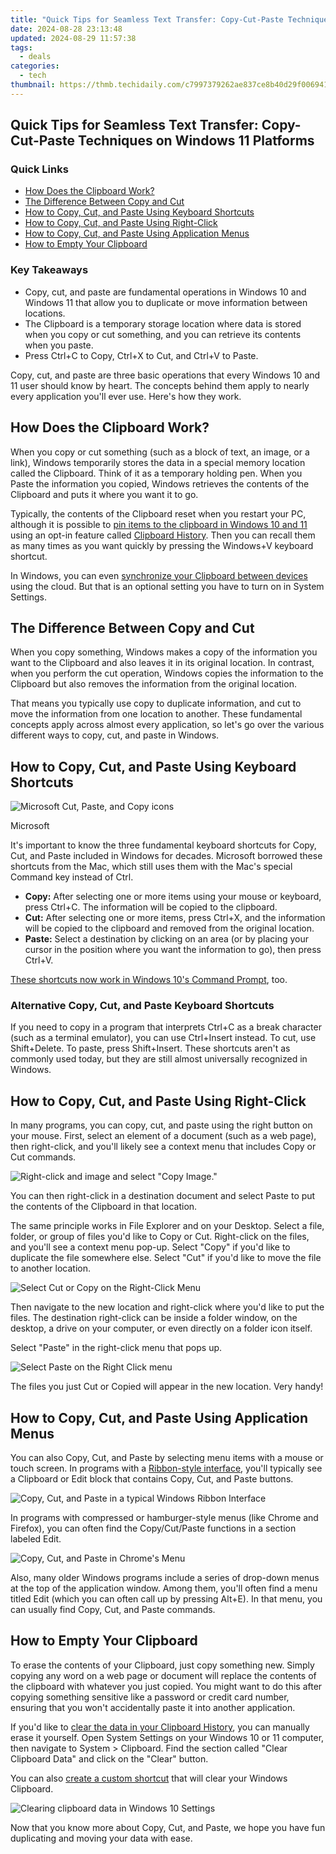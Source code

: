 ```yaml
---
title: "Quick Tips for Seamless Text Transfer: Copy-Cut-Paste Techniques on Windows 11 Platforms"
date: 2024-08-28 23:13:48
updated: 2024-08-29 11:57:38
tags:
  - deals
categories:
  - tech
thumbnail: https://thmb.techidaily.com/c7997379262ae837ce8b40d29f0069413aec90a361d23570f41841fc2273feb3.jpg
---
```


## Quick Tips for Seamless Text Transfer: Copy-Cut-Paste Techniques on Windows 11 Platforms

### Quick Links

* [How Does the Clipboard Work?](https://driver-download.techidaily.com/how-to-update-or-install-thunderbolt-drivers-on-a-windows-based-system-direct-link/)
* [The Difference Between Copy and Cut](https://youtube-video-recordings.techidaily.com/in-2024-dive-into-video-production-mastering-green-screens-on-yt/)
* [How to Copy, Cut, and Paste Using Keyboard Shortcuts](https://screen-capture.techidaily.com/in-2024-masterful-screencasting-insights-into-advanced-techniques-and-tools/)
* [How to Copy, Cut, and Paste Using Right-Click](https://article-files.techidaily.com/uncomplicated-methodology-turning-clownfish-sounds-on-windows-systems-for-2024/)
* [How to Copy, Cut, and Paste Using Application Menus](https://review-topics.techidaily.com/possible-ways-to-recover-deleted-files-from-g310-by-fonelab-android-recover-data/)
* [How to Empty Your Clipboard](https://facebook-clips.techidaily.com/new-2024-approved-the-insiders-look-at-creating-viral-fb-cover-videos/)

### Key Takeaways

* Copy, cut, and paste are fundamental operations in Windows 10 and Windows 11 that allow you to duplicate or move information between locations.
* The Clipboard is a temporary storage location where data is stored when you copy or cut something, and you can retrieve its contents when you paste.
* Press Ctrl+C to Copy, Ctrl+X to Cut, and Ctrl+V to Paste.

 Copy, cut, and paste are three basic operations that every Windows 10 and 11 user should know by heart. The concepts behind them apply to nearly every application you'll ever use. Here's how they work.

##  How Does the Clipboard Work? 

 When you copy or cut something (such as a block of text, an image, or a link), Windows temporarily stores the data in a special memory location called the Clipboard. Think of it as a temporary holding pen. When you Paste the information you copied, Windows retrieves the contents of the Clipboard and puts it where you want it to go.

 Typically, the contents of the Clipboard reset when you restart your PC, although it is possible to [pin items to the clipboard in Windows 10 and 11](https://visual-screen-recording.techidaily.com/in-2024-top-6-secure-mc-domains/) using an opt-in feature called [Clipboard History](https://printer-issues.techidaily.com/resolving-intermittent-printer-spooler-halt-in-win-117/). Then you can recall them as many times as you want quickly by pressing the Windows+V keyboard shortcut.

 In Windows, you can even [synchronize your Clipboard between devices](https://support.microsoft.com/en-us/help/4028529/windows-10-clipboard) using the cloud. But that is an optional setting you have to turn on in System Settings.

##  The Difference Between Copy and Cut

 When you copy something, Windows makes a copy of the information you want to the Clipboard and also leaves it in its original location. In contrast, when you perform the cut operation, Windows copies the information to the Clipboard but also removes the information from the original location.

 That means you typically use copy to duplicate information, and cut to move the information from one location to another. These fundamental concepts apply across almost every application, so let's go over the various different ways to copy, cut, and paste in Windows.

##  How to Copy, Cut, and Paste Using Keyboard Shortcuts

![Microsoft Cut, Paste, and Copy icons](https://static1.howtogeekimages.com/wordpress/wp-content/uploads/2020/05/copy_paste_cut_icons.png) 

Microsoft

 It's important to know the three fundamental keyboard shortcuts for Copy, Cut, and Paste included in Windows for decades. Microsoft borrowed these shortcuts from the Mac, which still uses them with the Mac's special Command key instead of Ctrl.

* **Copy:** After selecting one or more items using your mouse or keyboard, press Ctrl+C. The information will be copied to the clipboard.
* **Cut:** After selecting one or more items, press Ctrl+X, and the information will be copied to the clipboard and removed from the original location.
* **Paste:** Select a destination by clicking on an area (or by placing your cursor in the position where you want the information to go), then press Ctrl+V.

[These shortcuts now work in Windows 10's Command Prompt](https://tech-renaissance.techidaily.com/top-4-twitter-apps-for-easily-tracking-and-engaging-in-trending-topics/), too.

###  Alternative Copy, Cut, and Paste Keyboard Shortcuts

 If you need to copy in a program that interprets Ctrl+C as a break character (such as a terminal emulator), you can use Ctrl+Insert instead. To cut, use Shift+Delete. To paste, press Shift+Insert. These shortcuts aren't as commonly used today, but they are still almost universally recognized in Windows.

##  How to Copy, Cut, and Paste Using Right-Click

 In many programs, you can copy, cut, and paste using the right button on your mouse. First, select an element of a document (such as a web page), then right-click, and you'll likely see a context menu that includes Copy or Cut commands.

![Right-click and image and select "Copy Image."](https://static1.howtogeekimages.com/wordpress/wp-content/uploads/2023/11/1-6.png) 

 You can then right-click in a destination document and select Paste to put the contents of the Clipboard in that location.

 The same principle works in File Explorer and on your Desktop. Select a file, folder, or group of files you'd like to Copy or Cut. Right-click on the files, and you'll see a context menu pop-up. Select "Copy" if you'd like to duplicate the file somewhere else. Select "Cut" if you'd like to move the file to another location.

![Select Cut or Copy on the Right-Click Menu](https://static1.howtogeekimages.com/wordpress/wp-content/uploads/2020/05/right_click_file_copy.png) 

 Then navigate to the new location and right-click where you'd like to put the files. The destination right-click can be inside a folder window, on the desktop, a drive on your computer, or even directly on a folder icon itself.

 Select "Paste" in the right-click menu that pops up.

![Select Paste on the Right Click menu](https://static1.howtogeekimages.com/wordpress/wp-content/uploads/2020/05/aright_click_file_paste.png) 

 The files you just Cut or Copied will appear in the new location. Very handy!

##  How to Copy, Cut, and Paste Using Application Menus

 You can also Copy, Cut, and Paste by selecting menu items with a mouse or touch screen. In programs with a [Ribbon-style interface](https://en.wikipedia.org/wiki/Ribbon%5F%28computing%29), you'll typically see a Clipboard or Edit block that contains Copy, Cut, and Paste buttons.

![Copy, Cut, and Paste in a typical Windows Ribbon Interface](https://static1.howtogeekimages.com/wordpress/wp-content/uploads/2020/05/aribbon_copy.png) 

 In programs with compressed or hamburger-style menus (like Chrome and Firefox), you can often find the Copy/Cut/Paste functions in a section labeled Edit.

![Copy, Cut, and Paste in Chrome's Menu](https://static1.howtogeekimages.com/wordpress/wp-content/uploads/2020/05/chrome_menu_copy.png) 

 Also, many older Windows programs include a series of drop-down menus at the top of the application window. Among them, you'll often find a menu titled Edit (which you can often call up by pressing Alt+E). In that menu, you can usually find Copy, Cut, and Paste commands.

##  How to Empty Your Clipboard

 To erase the contents of your Clipboard, just copy something new. Simply copying any word on a web page or document will replace the contents of the clipboard with whatever you just copied. You might want to do this after copying something sensitive like a password or credit card number, ensuring that you won't accidentally paste it into another application.

 If you'd like to [clear the data in your Clipboard History](https://visual-screen-recording.techidaily.com/in-2024-mac-visionaries-reveal-screenflow-secrets-and-benefits/), you can manually erase it yourself. Open System Settings on your Windows 10 or 11 computer, then navigate to System > Clipboard. Find the section called "Clear Clipboard Data" and click on the "Clear" button.

 You can also [create a custom shortcut](https://on-screen-recording.techidaily.com/gameplay-memories-preserved-unveiling-6-minecraft-tips/) that will clear your Windows Clipboard.

![Clearing clipboard data in Windows 10 Settings](https://static1.howtogeekimages.com/wordpress/wp-content/uploads/2020/05/clear_clipboard_data-1.png) 

 Now that you know more about Copy, Cut, and Paste, we hope you have fun duplicating and moving your data with ease.

<ins class="adsbygoogle"
     style="display:block"
     data-ad-format="autorelaxed"
     data-ad-client="ca-pub-7571918770474297"
     data-ad-slot="1223367746"></ins>



<ins class="adsbygoogle"
     style="display:block"
     data-ad-client="ca-pub-7571918770474297"
     data-ad-slot="8358498916"
     data-ad-format="auto"
     data-full-width-responsive="true"></ins>

